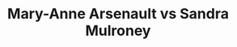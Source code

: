 ---
title: Mary-Anne Arsenault vs Sandra Mulroney
player1:
  name: Arsenault, Mary-Anne
  percent: 83
  wins: 2
  losses: 2
player2:
  name: Mulroney, Sandra
  percent: 78
  wins: 2
  losses: 2
games:
- player1:
    team: CA
    position: Second
    percent: 85
    win: 0
    loss: 1
  player2:
    team: SK
    position: Second
    percent: 79
    win: 1
    loss: 0
  event: Hearts
  year: 2002
  draw: Round Robin(14)
  score: CA 7 - SK 8
- player1:
    team: CA
    position: Second
    percent: 85
    win: 0
    loss: 1
  player2:
    team: SK
    position: Second
    percent: 81
    win: 1
    loss: 0
  event: Hearts
  year: 2002
  draw: Page 1-2(19)
  score: SK 6 - CA 3
- player1:
    team: CA
    position: Second
    percent: 81
    win: 1
    loss: 0
  player2:
    team: SK
    position: Second
    percent: 76
    win: 0
    loss: 1
  event: Hearts
  year: 2002
  draw: Final(21)
  score: SK 5 - CA 8
- player1:
    team: CA
    position: Second
    percent: 79
    win: 1
    loss: 0
  player2:
    team: SK
    position: Second
    percent: 75
    win: 0
    loss: 1
  event: Hearts
  year: 2004
  draw: Round Robin(14)
  score: CA 6 - SK 5
- player1:
    team: JON
    position: Second
    percent: 84
    win: 0
    loss: 1
  player2:
    team: AND
    position: Second
    percent: 66
    win: 1
    loss: 0
  event: Trials (Women)
  year: 2001
  draw: Round Robin(2)
  score: JON 6 - AND 8
- player1:
    team: JON
    position: Second
    percent: 86
    win: 0
    loss: 1
  player2:
    team: AND
    position: Second
    percent: 91
    win: 1
    loss: 0
  event: Trials (Women)
  year: 2001
  draw: Semi-Final(10)
  score: AND 9 - JON 5
---
